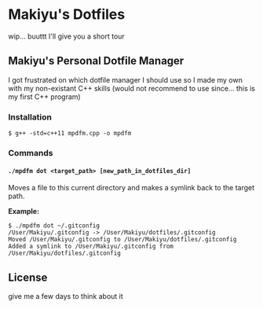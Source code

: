 # Makiyu's Dotfiles

wip... buuttt I'll give you a short tour

## Makiyu's Personal Dotfile Manager

I got frustrated on which dotfile manager I should use so I made my own with my non-existant C++ skills (would not recommend to use since... this is my first C++ program)

### Installation


```
$ g++ -std=c++11 mpdfm.cpp -o mpdfm
```

### Commands

#### `./mpdfm dot <target_path> [new_path_in_dotfiles_dir]`

Moves a file to this current directory and makes a symlink back to the target path.

__Example:__
```
$ ./mpdfm dot ~/.gitconfig
/User/Makiyu/.gitconfig -> /User/Makiyu/dotfiles/.gitconfig
Moved /User/Makiyu/.gitconfig to /User/Makiyu/dotfiles/.gitconfig
Added a symlink to /User/Makiyu/.gitconfig from /User/Makiyu/dotfiles/.gitconfig
```

## License

give me a few days to think about it
